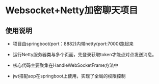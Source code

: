 # Websocket+Netty加密聊天项目

## 使用说明

- 项目由springboot(port：8882)内带netty(port:7000)跑起来

- 运行Netty服务器类与多个页面，先登录获取token才能点对点发送消息。

- 核心代码主要聚集在HandleWebSocketFrame方法中

- jwt搭配aop在springboot上使用，实现了全局的权限控制
